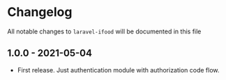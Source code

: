 # Changelog

All notable changes to `laravel-ifood` will be documented in this file

## 1.0.0 - 2021-05-04

- First release. Just authentication module with authorization code flow.
